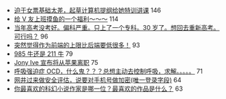 - [迫于女票基础太差，起草计算机提纲给她特训讲课](https://www.v2ex.com/t/578253) 146
- [给 V 友上班摸鱼的一个福利～～～](https://www.v2ex.com/t/578192) 114
- [当年高考没考好。偏科严重。只上了一个专科。30 岁了。想回去重新高考。可行吗？](https://www.v2ex.com/t/578370) 96
- [突然觉得作为前端的上限比后端要低很多！](https://www.v2ex.com/t/578164) 93
- [985 牛还是 211 牛](https://www.v2ex.com/t/578186) 79
- [Jony Ive 宣布将从苹果离职](https://www.v2ex.com/t/578174) 75
- [呼吸强迫症 OCD，什么鬼？？？总想主动去控制呼吸，求解。。。。。](https://www.v2ex.com/t/578324) 71
- [网井过来做安全评估，说要对手机号做加密(唯一登录字段)](https://www.v2ex.com/t/578209) 64
- [你最喜欢的科幻小说作家是哪一位？最喜欢的作品是什么？](https://www.v2ex.com/t/578217) 63